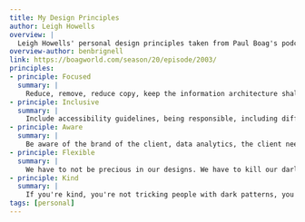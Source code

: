 ```yaml
---
title: My Design Principles
author: Leigh Howells
overview: |
  Leigh Howells' personal design principles taken from Paul Boag's podcast episode "Is Now the Time to Establish Your Design Principles?"
overview-author: benbrignell
link: https://boagworld.com/season/20/episode/2003/
principles:
- principle: Focused
  summary: |
    Reduce, remove, reduce copy, keep the information architecture shallow, create limited cause to actions, don't overcomplicate things in technology, focus on the top tasks, not features that people don't want, and probably lots of other things, and make our design focused on what it's about, what the site's about.
- principle: Inclusive
  summary: |
    Include accessibility guidelines, being responsible, including different users and different devices, performance is part of being inclusive, making sure that people with older devices don't get hammered, so things degrade gracefully. People on slow connections, we have to include them, and older machines.
- principle: Aware
  summary: |
    Be aware of the brand of the client, data analytics, the client needs all together, making sure we collaborate with them. The top tasks of their audience, we've got to be aware of those. Aware of the users' challenges, and aware of things like design trends in their industry and what are their competitors doing. So, we're always making sure that we're aware of all this stuff.
- principle: Flexible
  summary: |
    We have to not be precious in our designs. We have to kill our darlings when we need to. Don't hold things to heart. We need to be flexible to get rid of things. Be flexible by building things in a component based kind of way, so things are literally flexible and they can be used in different positions, and being flexible with clients, so when they have new needs, we're flexible with what they want to achieve.
- principle: Kind
  summary: |
    If you're kind, you're not tricking people with dark patterns, you're not confusing people with just weird design choices and design patterns. You're not making life hard for people, for mobile users. You're not making people wait around for stuff to appear.
tags: [personal]
---
```

